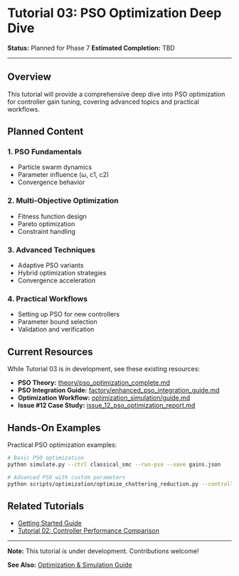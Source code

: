 # Tutorial 03: PSO Optimization Deep Dive

**Status:** Planned for Phase 7
**Estimated Completion:** TBD

---

## Overview

This tutorial will provide a comprehensive deep dive into PSO optimization for controller gain tuning, covering advanced topics and practical workflows.

## Planned Content

### 1. PSO Fundamentals
- Particle swarm dynamics
- Parameter influence (ω, c1, c2)
- Convergence behavior

### 2. Multi-Objective Optimization
- Fitness function design
- Pareto optimization
- Constraint handling

### 3. Advanced Techniques
- Adaptive PSO variants
- Hybrid optimization strategies
- Convergence acceleration

### 4. Practical Workflows
- Setting up PSO for new controllers
- Parameter bound selection
- Validation and verification

## Current Resources

While Tutorial 03 is in development, see these existing resources:

- **PSO Theory:** [theory/pso_optimization_complete.md](../theory/pso_optimization_complete.md)
- **PSO Integration Guide:** [factory/enhanced_pso_integration_guide.md](../factory/enhanced_pso_integration_guide.md)
- **Optimization Workflow:** [optimization_simulation/guide.md](../optimization_simulation/guide.md)
- **Issue #12 Case Study:** [issue_12_pso_optimization_report.md](../issue_12_pso_optimization_report.md)

## Hands-On Examples

Practical PSO optimization examples:

```bash
# Basic PSO optimization
python simulate.py --ctrl classical_smc --run-pso --save gains.json

# Advanced PSO with custom parameters
python scripts/optimization/optimize_chattering_reduction.py --controller adaptive_smc
```

## Related Tutorials

- [Getting Started Guide](../guides/getting-started.md)
- [Tutorial 02: Controller Performance Comparison](./02_controller_performance_comparison.md)

---

**Note:** This tutorial is under development. Contributions welcome!

**See Also:** [Optimization & Simulation Guide](../optimization_simulation/guide.md)
